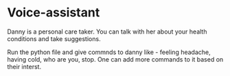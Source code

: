 # Voice-assistant
Danny is a personal care taker. You can talk with her about your health conditions and take suggestions.


Run the python file and give commnds to danny like - feeling headache, having cold, who are you, stop. One can add more commands to it based on their interst.  
